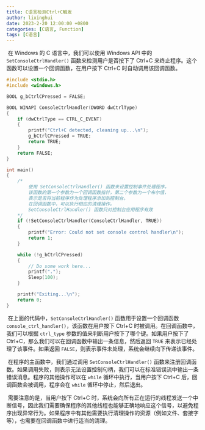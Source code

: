 ```yaml
---
title: C语言检测Ctrl+C触发
author: lixinghui
date: 2023-2-20 12:00:00 +0800
categories: [C语言, Function]
tags: [C语言]
---
```




​	在 Windows 的 C 语言中，我们可以使用 Windows API 中的 `SetConsoleCtrlHandler()` 函数来检测用户是否按下了 Ctrl+C 来终止程序。这个函数可以设置一个回调函数，在用户按下 Ctrl+C 时自动调用该回调函数。

```c
#include <stdio.h>
#include <windows.h>

BOOL g_bCtrlCPressed = FALSE;

BOOL WINAPI ConsoleCtrlHandler(DWORD dwCtrlType)
{
    if (dwCtrlType == CTRL_C_EVENT)
    {
        printf("Ctrl+C detected, cleaning up...\n");
        g_bCtrlCPressed = TRUE;
        return TRUE;
    }
    return FALSE;
}

int main()
{
    /*
        使用 SetConsoleCtrlHandler() 函数来设置控制事件处理程序，
        该函数的第一个参数为一个回调函数指针，第二个参数为一个布尔值，
        表示是否将当前程序作为处理程序添加到控制台。
        在回调函数中，可以执行相应的清理操作。
        SetConsoleCtrlHandler() 函数只对控制台应用程序有效
    */
    if (!SetConsoleCtrlHandler(ConsoleCtrlHandler, TRUE))
    {
        printf("Error: Could not set console control handler\n");
        return 1;
    }

    while (!g_bCtrlCPressed)
    {
        // Do some work here...
        printf(".");
        Sleep(100);
    }

    printf("Exiting...\n");
    return 0;
}

```

​	在上面的代码中，`SetConsoleCtrlHandler()` 函数用于设置一个回调函数 `console_ctrl_handler()`，该函数在用户按下 Ctrl+C 时被调用。在回调函数中，我们可以根据 `ctrl_type` 参数的值来判断用户按下了哪个键。如果用户按下了 Ctrl+C，那么我们可以在回调函数中输出一条信息，然后返回 `TRUE` 来表示已经处理了该事件。如果返回 `FALSE`，则表示事件未处理，系统会继续向下传递该事件。

​	在程序的主函数中，我们通过调用 `SetConsoleCtrlHandler()` 函数来注册回调函数。如果调用失败，则表示无法设置控制句柄，我们可以在标准错误流中输出一条错误消息。程序的其他操作可以在 `while` 循环中执行，当用户按下 Ctrl+C 后，回调函数会被调用，程序会在 `while` 循环中停止，然后退出。

​	需要注意的是，当用户按下 Ctrl+C 时，系统会向所有正在运行的线程发送一个中断信号，因此我们需要确保程序的其他线程也能够正确地响应这个信号，以避免程序出现异常行为。如果程序中有其他需要执行清理操作的资源（例如文件、套接字等），也需要在回调函数中进行适当的清理。

